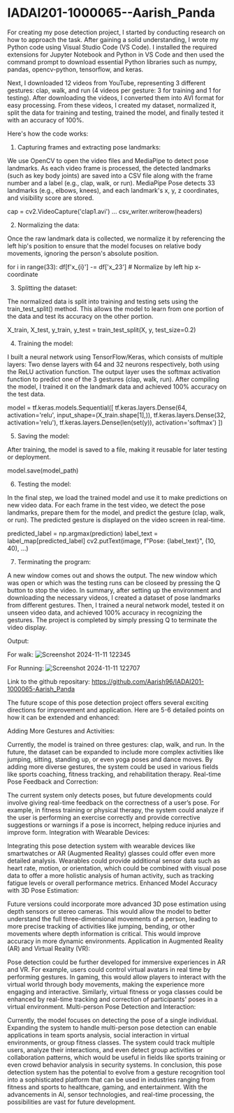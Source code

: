 # IADAI201-1000065--Aarish_Panda
For creating my pose detection project, I started by conducting research on how to approach the task. After gaining a solid understanding, I wrote my Python code using Visual Studio Code (VS Code). I installed the required extensions for Jupyter Notebook and Python in VS Code and then used the command prompt to download essential Python libraries such as numpy, pandas, opencv-python, tensorflow, and keras.

Next, I downloaded 12 videos from YouTube, representing 3 different gestures: clap, walk, and run (4 videos per gesture: 3 for training and 1 for testing). After downloading the videos, I converted them into AVI format for easy processing. From these videos, I created my dataset, normalized it, split the data for training and testing, trained the model, and finally tested it with an accuracy of 100%. 

Here's how the code works:

1. Capturing frames and extracting pose landmarks:

We use OpenCV to open the video files and MediaPipe to detect pose landmarks.
As each video frame is processed, the detected landmarks (such as key body joints) are saved into a CSV file along with the frame number and a label (e.g., clap, walk, or run). MediaPipe Pose detects 33 landmarks (e.g., elbows, knees), and each landmark's x, y, z coordinates, and visibility score are stored.

cap = cv2.VideoCapture('clap1.avi')
...
csv_writer.writerow(headers)

2. Normalizing the data:

Once the raw landmark data is collected, we normalize it by referencing the left hip's position to ensure that the model focuses on relative body movements, ignoring the person's absolute position.

for i in range(33):
    df[f'x_{i}'] -= df['x_23']  # Normalize by left hip x-coordinate

3. Splitting the dataset:

The normalized data is split into training and testing sets using the train_test_split() method. This allows the model to learn from one portion of the data and test its accuracy on the other portion.

X_train, X_test, y_train, y_test = train_test_split(X, y, test_size=0.2)

4. Training the model:

I built a neural network using TensorFlow/Keras, which consists of multiple layers:
Two dense layers with 64 and 32 neurons respectively, both using the ReLU activation function.
The output layer uses the softmax activation function to predict one of the 3 gestures (clap, walk, run).
After compiling the model, I trained it on the landmark data and achieved 100% accuracy on the test data.

model = tf.keras.models.Sequential([
    tf.keras.layers.Dense(64, activation='relu', input_shape=(X_train.shape[1],)),
    tf.keras.layers.Dense(32, activation='relu'),
    tf.keras.layers.Dense(len(set(y)), activation='softmax')
])

5. Saving the model:

After training, the model is saved to a file, making it reusable for later testing or deployment.

model.save(model_path)

6. Testing the model:

In the final step, we load the trained model and use it to make predictions on new video data. For each frame in the test video, we detect the pose landmarks, prepare them for the model, and predict the gesture (clap, walk, or run). The predicted gesture is displayed on the video screen in real-time.

predicted_label = np.argmax(prediction)
label_text = label_map[predicted_label]
cv2.putText(image, f"Pose: {label_text}", (10, 40), ...)

7. Terminating the program:

A new window comes out and shows the output. The new window which was open or which was the testing runs can be closeed by pressing the Q button to stop the video.
In summary, after setting up the environment and downloading the necessary videos, I created a dataset of pose landmarks from different gestures. Then, I trained a neural network model, tested it on unseen video data, and achieved 100% accuracy in recognizing the gestures. The project is completed by simply pressing Q to terminate the video display.


Output:

For walk: ![Screenshot 2024-11-11 122345](https://github.com/user-attachments/assets/8c6c60be-9336-4db5-84ce-bacff8e80cb1)


For Running: ![Screenshot 2024-11-11 122707](https://github.com/user-attachments/assets/3a4741c7-52ae-4ca4-85e1-381c5369668b)

Link to the github repositary: https://github.com/Aarish96/IADAI201-1000065-Aarish_Panda



The future scope of this pose detection project offers several exciting directions for improvement and application. Here are 5-6 detailed points on how it can be extended and enhanced:

Adding More Gestures and Activities:

Currently, the model is trained on three gestures: clap, walk, and run. In the future, the dataset can be expanded to include more complex activities like jumping, sitting, standing up, or even yoga poses and dance moves. By adding more diverse gestures, the system could be used in various fields like sports coaching, fitness tracking, and rehabilitation therapy.
Real-time Pose Feedback and Correction:

The current system only detects poses, but future developments could involve giving real-time feedback on the correctness of a user’s pose. For example, in fitness training or physical therapy, the system could analyze if the user is performing an exercise correctly and provide corrective suggestions or warnings if a pose is incorrect, helping reduce injuries and improve form.
Integration with Wearable Devices:

Integrating this pose detection system with wearable devices like smartwatches or AR (Augmented Reality) glasses could offer even more detailed analysis. Wearables could provide additional sensor data such as heart rate, motion, or orientation, which could be combined with visual pose data to offer a more holistic analysis of human activity, such as tracking fatigue levels or overall performance metrics.
Enhanced Model Accuracy with 3D Pose Estimation:

Future versions could incorporate more advanced 3D pose estimation using depth sensors or stereo cameras. This would allow the model to better understand the full three-dimensional movements of a person, leading to more precise tracking of activities like jumping, bending, or other movements where depth information is critical. This would improve accuracy in more dynamic environments.
Application in Augmented Reality (AR) and Virtual Reality (VR):

Pose detection could be further developed for immersive experiences in AR and VR. For example, users could control virtual avatars in real time by performing gestures. In gaming, this would allow players to interact with the virtual world through body movements, making the experience more engaging and interactive. Similarly, virtual fitness or yoga classes could be enhanced by real-time tracking and correction of participants' poses in a virtual environment.
Multi-person Pose Detection and Interaction:

Currently, the model focuses on detecting the pose of a single individual. Expanding the system to handle multi-person pose detection can enable applications in team sports analysis, social interaction in virtual environments, or group fitness classes. The system could track multiple users, analyze their interactions, and even detect group activities or collaboration patterns, which would be useful in fields like sports training or even crowd behavior analysis in security systems.
In conclusion, this pose detection system has the potential to evolve from a gesture recognition tool into a sophisticated platform that can be used in industries ranging from fitness and sports to healthcare, gaming, and entertainment. With the advancements in AI, sensor technologies, and real-time processing, the possibilities are vast for future development.







